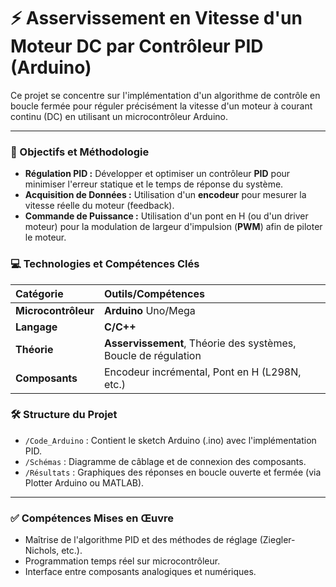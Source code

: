 # ⚡️ Asservissement en Vitesse d'un Moteur DC par Contrôleur PID (Arduino)

Ce projet se concentre sur l'implémentation d'un algorithme de contrôle en boucle fermée pour réguler précisément la vitesse d'un moteur à courant continu (DC) en utilisant un microcontrôleur Arduino.

---

### 🎯 Objectifs et Méthodologie

* **Régulation PID :** Développer et optimiser un contrôleur **PID** pour minimiser l'erreur statique et le temps de réponse du système.
* **Acquisition de Données :** Utilisation d'un **encodeur** pour mesurer la vitesse réelle du moteur (feedback).
* **Commande de Puissance :** Utilisation d'un pont en H (ou d'un driver moteur) pour la modulation de largeur d'impulsion (**PWM**) afin de piloter le moteur.

### 💻 Technologies et Compétences Clés

| Catégorie | Outils/Compétences |
| :--- | :--- |
| **Microcontrôleur** | **Arduino** Uno/Mega |
| **Langage** | **C/C++** |
| **Théorie** | **Asservissement**, Théorie des systèmes, Boucle de régulation |
| **Composants** | Encodeur incrémental, Pont en H (L298N, etc.) |

### 🛠️ Structure du Projet

* `/Code_Arduino` : Contient le sketch Arduino (.ino) avec l'implémentation PID.
* `/Schémas` : Diagramme de câblage et de connexion des composants.
* `/Résultats` : Graphiques des réponses en boucle ouverte et fermée (via Plotter Arduino ou MATLAB).

---

### ✅ Compétences Mises en Œuvre

* Maîtrise de l'algorithme PID et des méthodes de réglage (Ziegler-Nichols, etc.).
* Programmation temps réel sur microcontrôleur.
* Interface entre composants analogiques et numériques.
